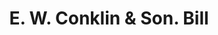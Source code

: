 ---
doi: 10.7916/D8T4558D
date_other: '1924'
date_other_textual: '1924'
form: printed ephemera
genre:
- Invoices
name:
- E. W. Conklin & Son
object_in_context_url: https://biggert.cul.columbia.edu/items/view/ave_biggert_01647
subject_hierarchical_geographic:
- Binghamton, New York, United States
subject_name:
- E. W. Conklin & Son
title: E. W. Conklin & Son. Bill
sort_title: E. W. Conklin & Son. Bill
call_number: ave_biggert_01647
coordinates:
- 42.102222222222224,-75.91166666666668
pid: ave_biggert_01647
identifiers: ave_biggert_01647
thumbnail: https://derivativo-2.library.columbia.edu/iiif/2/ldpd:490712/full/!256,256/0/native.jpg
permalink: /biggert/ave_biggert_01647/
layout: iiif-image-page
---
